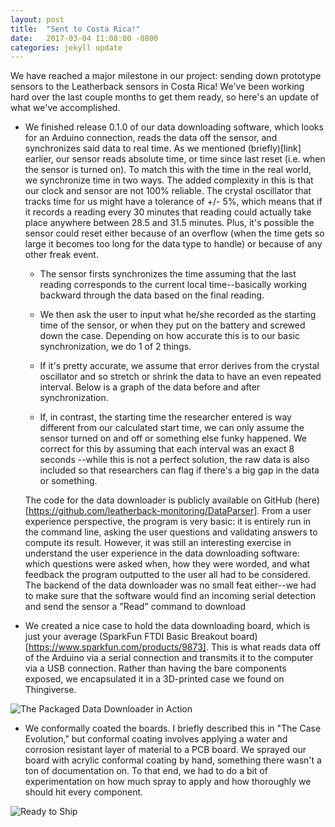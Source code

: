 ```yaml
---
layout: post
title:  "Sent to Costa Rica!"
date:   2017-03-04 11:08:00 -0800
categories: jekyll update
---
```

We have reached a major milestone in our project: sending down prototype sensors to the Leatherback sensors in Costa Rica! We've been working hard over the last couple months to get them ready, so here's an update of what we've accomplished.

* We finished release 0.1.0 of our data downloading software, which looks for an Arduino connection, reads the data off the sensor, and synchronizes said data to real time. As we mentioned (briefly)[link] earlier, our sensor reads absolute time, or time since last reset (i.e. when the sensor is turned on). To match this with the time in the real world, we synchronize time in two ways. The added complexity in this is that our clock and sensor are not 100% reliable. The crystal oscillator that tracks time for us might have a tolerance of +/- 5%, which means that if it records a reading every 30 minutes that reading could actually take place anywhere between 28.5 and 31.5 minutes. Plus, it's possible the sensor could reset either because of an overflow (when the time gets so large it becomes too long for the data type to handle) or because of any other freak event.
	* The sensor firsts synchronizes the time assuming that the last reading corresponds to the current local time--basically working backward through the data based on the final reading.

	* We then ask the user to input what he/she recorded as the starting time of the sensor, or when they put on the battery and screwed down the case. Depending on how accurate this is to our basic synchronization, we do 1 of 2 things. 

	* If it's pretty accurate, we assume that error derives from the crystal oscillator and so stretch or shrink the data to have an even repeated interval. Below is a graph of the data before and after synchronization.

	* If, in contrast, the starting time the researcher entered is way different from our calculated start time, we can only assume the sensor turned on and off or something else funky happened. We correct for this by assuming that each interval was an exact 8 seconds --while this is not a perfect solution, the raw data is also included so that researchers can flag if there's a big gap in the data or something. 
	
	The code for the data downloader is publicly available on GitHub (here)[https://github.com/leatherback-monitoring/DataParser]. From a user experience perspective, the program is very basic: it is entirely run in the command line, asking the user questions and validating answers to compute its result. However, it was still an interesting exercise in understand the user experience in the data downloading software: which questions were asked when, how they were worded, and what feedback the program outputted to the user all had to be considered. The backend of the data downloader was no small feat either--we had to make sure that the software would find an incoming serial detection and send the sensor a "Read" command to download 

* We created a nice case to hold the data downloading board, which is just your average (SparkFun FTDI Basic Breakout board)[https://www.sparkfun.com/products/9873]. This is what reads data off of the Arduino via a serial connection and transmits it to the computer via a USB connection. Rather than having the bare components exposed, we encapsulated it in a 3D-printed case we found on Thingiverse.

![The Packaged Data Downloader in Action](/assets/datadownloadercase.jpg "The Packaged Data Downloader in Action")

* We conformally coated the boards. I briefly described this in "The Case Evolution," but conformal coating involves applying a water and corrosion resistant layer of material to a PCB board. We sprayed our board with acrylic conformal coating by hand, something there wasn't a ton of documentation on. To that end, we had to do a bit of experimentation on how much spray to apply and how thoroughly we should hit every component. 


![Ready to Ship](/assets/readytoship.jpg "Ready to Ship")


